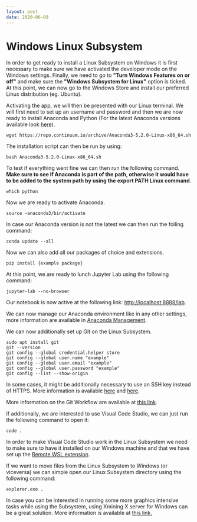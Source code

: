 ```yaml
---
layout: post
date: 2020-06-09
---
```


# Windows Linux Subsystem

In order to get ready to install a Linux Subsystem on Windows it is first necessary to make sure we have activated the developer mode on the Windows settings. Finally, we need to go to **"Turn Windows Features on or off"** and make sure the **"Windows Subsystem for Linux"** option is ticked. At this point, we can now go to the Windows Store and install our preferred Linux distribution (eg. Ubuntu).

Activating the app, we will then be presented with our Linux terminal. We will first need to set up an username and password and then we are now ready to install Anaconda and Python (For the latest Anaconda versions available look [here]( https://repo.continuum.io/archive)).

```
wget https://repo.continuum.io/archive/Anaconda3-5.2.0-Linux-x86_64.sh
```
The installation script can then be run by using:

```
bash Anaconda3-5.2.0-Linux-x86_64.sh
```

To test if everything went fine we can then run the following command. **Make sure to see if Anaconda is part of the path, otherwise it would have to be added to the system path by using the export PATH Linux command**.

```
which python
```

Now we are ready to activate Anaconda.

```
source ~anaconda3/bin/activate
```

In case our Anaconda version is not the latest we can then run the folling command:

```
conda update --all
```

Now we can also add all our packages of choice and extensions.

```
pip install {example package}
```

At this point, we are ready to lunch Jupyter Lab using the following command:

```
jupyter-lab --no-browser
```

Our notebook is now active at the following link: [http://localhost:8888/lab](http://localhost:8888/lab).

We can now manage our Anaconda environment like in any other settings, more information are available in [Anaconda Management](https://pierpaolo28.github.io/blog/tips/Anaconda-Management/).

We can now additionally set up Git on the Linux Subsystem.

```
sudo apt install git
git --version
git config --global credential.helper store
git config --global user.name "example"
git config --global user.email "example"
git config --global user.password "example"
git config --list --show-origin
```

In some cases, it might be additionally necessary to use an SSH key instead of HTTPS. More information is available [here](https://medium.com/faun/how-to-use-git-and-other-linux-tools-in-wsl-on-windows-4c0bffb68b35) and [here](https://peteoshea.co.uk/setup-git-in-wsl/).

More information on the Git Workflow are available at [this link](https://pierpaolo28.github.io/blog/tips/Basic-Git-Workflow/).

If additionally, we are interested to use Visual Code Studio, we can just run the following command to open it:

```
code .
```

In order to make Visual Code Studio work in the Linux Subsystem we need to make sure to have it installed on our Windows machine and that we have set up the [Remote WSL extension](https://marketplace.visualstudio.com/items?itemName=ms-vscode-remote.remote-wsl).

If we want to move files from the Linux Subsystem to Windows (or viceversa) we can simple open our Linux Subsystem directory using the following command:

```
explorer.exe .
```

In case you can be interested in running some more graphics intensive tasks while using the Subsystem, using Xmining X server for Windows can be a great solution. More information is available at [this link.](https://dibranmulder.github.io/2019/09/06/Running-an-OpenAI-Gym-on-Windows-with-WSL/)
